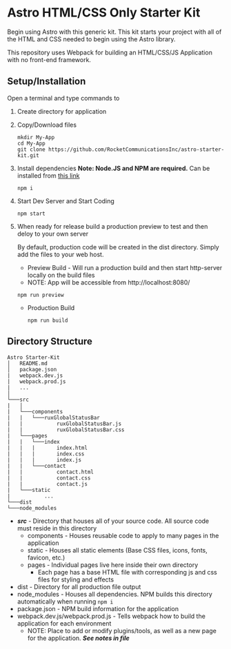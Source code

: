 # Astro HTML/CSS Only Starter Kit

Begin using Astro with this generic kit. This kit starts your project with all of the HTML and CSS needed to begin using the Astro library.

This repository uses Webpack for building an HTML/CSS/JS Application with no front-end framework.

## Setup/Installation

Open a terminal and type commands to

1. Create directory for application
2. Copy/Download files

   ```
   mkdir My-App
   cd My-App
   git clone https://github.com/RocketCommunicationsInc/astro-starter-kit.git
   ```

3. Install dependencies
   **Note: Node.JS and NPM are required.** Can be installed from [this link](https://nodejs.org/en/download/)

   ```
   npm i
   ```

4. Start Dev Server and Start Coding

   ```
   npm start
   ```

5. When ready for release build a production preview to test and then deloy to your own server

   By default, production code will be created in the dist directory. Simply add the files to your web host.

   - Preview Build - Will run a production build and then start http-server locally on the build files
   - NOTE: App will be accessible from http://localhost:8080/

   ```
   npm run preview
   ```

   - Production Build
     ```
     npm run build
     ```

## Directory Structure

```
Astro Starter-Kit
│   README.md
│   package.json
|   webpack.dev.js
|   webpack.prod.js
|   ...
│
└───src
|   │
|   └───components
|   |   └───ruxGlobalStatusBar
|   |           ruxGlobalStatusBar.js
|   |           ruxGlobalStatusBar.css
|   └───pages
|   |   └───index
|   |   |       index.html
|   |   |       index.css
|   |   |       index.js
|   |   └───contact
|   |           contact.html
|   |           contact.css
|   |           contact.js
|   └───static
|           ...
└───dist
└───node_modules
```

- **_src_** - Directory that houses all of your source code. All source code must reside in this directory
  - components - Houses reusable code to apply to many pages in the application
  - static - Houses all static elements (Base CSS files, icons, fonts, favicon, etc.)
  - pages - Individual pages live here inside their own directory
    - Each page has a base HTML file with corresponding js and css files for styling and effects
- dist - Directory for all production file output
- node_modules - Houses all dependencies. NPM builds this directory automatically when running `npm i`
- package.json - NPM build information for the application
- webpack.dev.js/webpack.prod.js - Tells webpack how to build the application for each environment
  - NOTE: Place to add or modify plugins/tools, as well as a new page for the application. **_See notes in file_**
